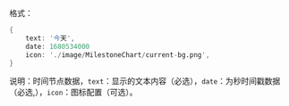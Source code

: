 格式：

```d
{   
    text: '今天',
    date: 1680534000
    icon: './image/MilestoneChart/current-bg.png',
}
```

说明：时间节点数据，`text`：显示的文本内容（必选），`date`：为秒时间戳数据（必选,），`icon`：图标配置（可选）。
